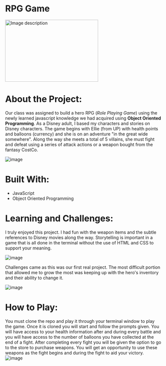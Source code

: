 # RPG Game 
<img src="https://github.com/Hendersonkelly/js-hw-oop-rpg/assets/126027193/736ae2ae-af0e-462c-a786-c4ccd85cc27e" alt="Image description" width="300" height="200">


# About the Project:
Our class was assigned to build a hero RPG (*Role Playing Game*) using the newly learned javascript knowledge we had acquired using **Object Oriented Programming**. As a Disney adult, I based my characters and stories on Disney characters. The game begins with Ellie (from UP) with health points and balloons (currency) and she is on an adventure  "in the great wide somewhere". Along the way she meets a total of 5 villains, she must fight and defeat using a series of attack actions or a weapon bought from the fantasy CostCo.


![image](https://github.com/Hendersonkelly/js-hw-oop-rpg/assets/126027193/b94642d3-dc5f-431b-a0d6-137cfd7cc550)


# Built With:
- JavaScript
- Object Oriented Programming

# Learning and Challenges:
I truly enjoyed this project. I had fun with the weapon items and the subtle references to Disney movies along the way. Storytelling is important in a game that is all done in the terminal without the use of HTML and CSS to support your meaning.

![image](https://github.com/Hendersonkelly/js-hw-oop-rpg/assets/126027193/dfc1806c-42da-482d-9b7f-81b67cd08931)


Challenges came as this was our first real project. The most difficult portion that allowed me to grow the most was keeping up with the hero's inventory and their ability to change it. 

![image](https://github.com/Hendersonkelly/js-hw-oop-rpg/assets/126027193/8de45a60-35d3-4ed7-9861-19ddf7e342c9)


# How to Play:
You must clone the repo and play it through your terminal window to play the game. Once it is cloned you will start and follow the prompts given. You will have access to your health information after and during every battle and you will have access to the number of balloons you have collected at the end of a fight. After completing every fight you will be given the option to go to the store to purchase weapons. You will get an opportunity to use these weapons as the fight begins and during the fight to aid your victory. 
![image](https://github.com/Hendersonkelly/js-hw-oop-rpg/assets/126027193/649f9186-5b8a-4db8-bd61-cff71100409d)



